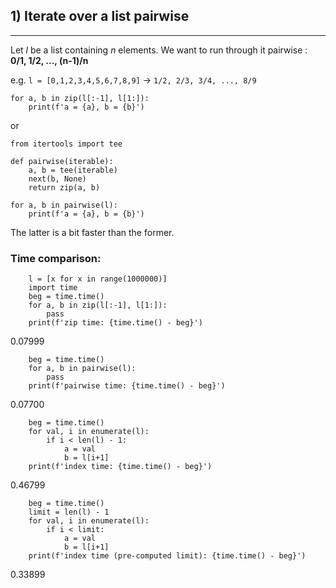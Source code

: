 ## 1) Iterate over a list pairwise
---
Let *l* be a list containing *n* elements. We want to run through it pairwise : **0/1, 1/2, ..., (n-1)/n**

e.g. `l = [0,1,2,3,4,5,6,7,8,9]` -> `1/2, 2/3, 3/4, ..., 8/9`

```
for a, b in zip(l[:-1], l[1:]):
    print(f'a = {a}, b = {b}')
```
or
```
from itertools import tee

def pairwise(iterable):
    a, b = tee(iterable)
    next(b, None)
    return zip(a, b)

for a, b in pairwise(l):
    print(f'a = {a}, b = {b}')
``` 
The latter is a bit faster than the former.

### Time comparison:
```
    l = [x for x in range(1000000)]
    import time
    beg = time.time()
    for a, b in zip(l[:-1], l[1:]):
        pass
    print(f'zip time: {time.time() - beg}')
```
0.07999
```
    beg = time.time()
    for a, b in pairwise(l):
        pass
    print(f'pairwise time: {time.time() - beg}')
```
 0.07700
```
    beg = time.time()
    for val, i in enumerate(l):
        if i < len(l) - 1:
            a = val
            b = l[i+1]
    print(f'index time: {time.time() - beg}')
```
0.46799
```
    beg = time.time()
    limit = len(l) - 1
    for val, i in enumerate(l):
        if i < limit:
            a = val
            b = l[i+1]
    print(f'index time (pre-computed limit): {time.time() - beg}')
```
0.33899
